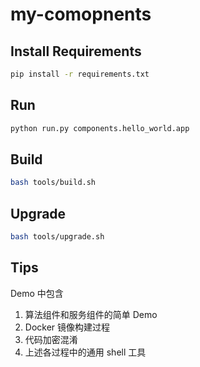 # my-comopnents

## Install Requirements

``` bash
pip install -r requirements.txt
```

## Run

``` bash
python run.py components.hello_world.app
```

## Build

``` bash
bash tools/build.sh
```

## Upgrade

``` bash
bash tools/upgrade.sh
```

## Tips

Demo 中包含
1. 算法组件和服务组件的简单 Demo
2. Docker 镜像构建过程
3. 代码加密混淆
4. 上述各过程中的通用 shell 工具
